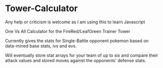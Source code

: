 # Tower-Calculator
Any help or criticism is welcome as I am using this to learn Javascript

One Vs All Calculator for the FireRed/LeafGreen Trainer Tower

Currently gives the stats for Single-Battle opponent pokemon based on data-mined base stats, ivs and evs.

Will eventually store stat arrays for your team of up to six and compare their attack values and stored
moves against the opponents' defense stats.

